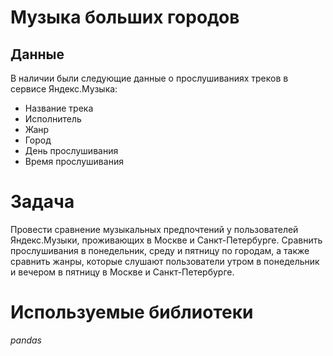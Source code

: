 # Музыка больших городов
## Данные
В наличии были следующие данные о прослушиваниях треков в сервисе Яндекс.Музыка:
* Название трека
* Исполнитель
* Жанр
* Город
* День прослушивания
* Время прослушивания
# Задача
Провести сравнение музыкальных предпочтений у пользователей Яндекс.Музыки, проживающих в Москве и Санкт-Петербурге. Сравнить прослушивания в понедельник, среду и пятницу по городам, а также сравнить жанры, которые слушают пользователи утром в понедельник и вечером в пятницу в Москве и Санкт-Петербурге.

# Используемые библиотеки
*pandas*
